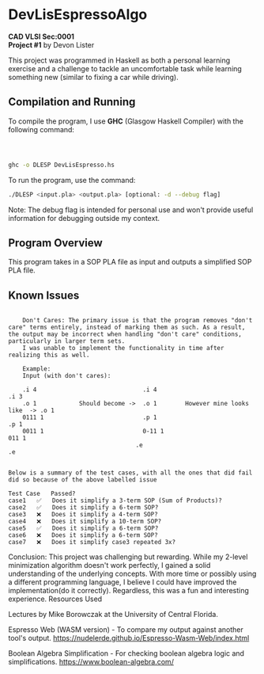 # DevLisEspressoAlgo
**CAD VLSI Sec:0001**  
**Project #1** by Devon Lister

This project was programmed in Haskell as both a personal learning exercise and a challenge to tackle an uncomfortable task while learning something new (similar to fixing a car while driving).



## Compilation and Running
To compile the program, I use **GHC** (Glasgow Haskell Compiler) with the following command:

```bash



ghc -o DLESP DevLisEspresso.hs
```

To run the program, use the command:
```bash
./DLESP <input.pla> <output.pla> [optional: -d --debug flag]
```
Note: The debug flag is intended for personal use and won't provide useful information for debugging outside my context.

## Program Overview

This program takes in a SOP PLA file as input and outputs a simplified SOP PLA file.

## Known Issues

```

    Don't Cares: The primary issue is that the program removes "don't care" terms entirely, instead of marking them as such. As a result, the output may be incorrect when handling "don't care" conditions, particularly in larger term sets.
    I was unable to implement the functionality in time after realizing this as well.

    Example:
    Input (with don't cares):

    .i 4                              .i 4                                    .i 3
    .o 1            Should become ->  .o 1        However mine looks like  -> .o 1
    0111 1                            .p 1                                    .p 1
    0011 1                            0-11 1                                  011 1
                                    .e                                      .e


Below is a summary of the test cases, with all the ones that did fail did so because of the above labelled issue

Test Case	Passed?
case1	✅	Does it simplify a 3-term SOP (Sum of Products)?
case2	✅	Does it simplify a 6-term SOP?
case3	❌	Does it simplify a 4-term SOP?
case4	❌	Does it simplify a 10-term SOP?
case5	✅	Does it simplify a 6-term SOP?
case6	❌	Does it simplify a 6-term SOP?
case7	❌	Does it simplify case3 repeated 3x?

```

Conclusion: 
This project was challenging but rewarding. While my 2-level minimization algorithm doesn't work perfectly, I gained a solid understanding of the underlying concepts. 
With more time or possibly using a different programming language, I believe I could have improved the implementation(do it correctly). Regardless, this was a fun and interesting experience.
Resources Used

Lectures by Mike Borowczak at the University of Central Florida.

Espresso Web (WASM version) - To compare my output against another tool's output. https://nudelerde.github.io/Espresso-Wasm-Web/index.html

Boolean Algebra Simplification - For checking boolean algebra logic and simplifications. https://www.boolean-algebra.com/

